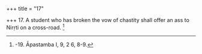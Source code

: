 +++
title = "17"

+++
17. A student who has broken the vow of chastity shall offer an ass to Nirṛti on a cross-road. [^12] 


[^12]:  -19. Āpastamba I, 9, 2 6, 8-9.
